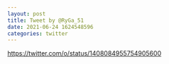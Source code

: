 ```yaml
--- 
layout: post 
title: Tweet by @RyGa_51 
date: 2021-06-24 1624548596 
categories: twitter 
--- 
```

https://twitter.com/o/status/1408084955754905600